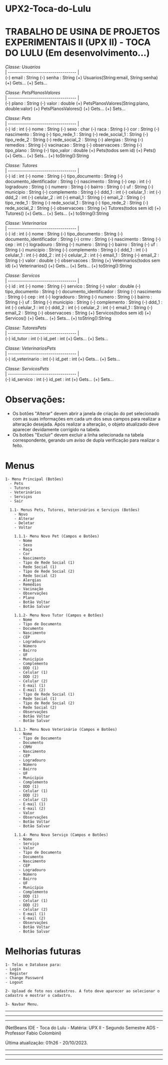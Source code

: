 # UPX2-Toca-do-Lulu

# TRABALHO DE USINA DE PROJETOS EXPERIMENTAIS II (UPX II) - TOCA DO LULU (Em desenvolvimento...)

_Classe: Usuarios_  
| ---------------------------------- |  
(-) email : String
(-) senha : String
(+) Usuarios(String:email, String:senha)
(+) Gets...
(+) Sets...

_Classe: PetsPlanosValores_  
| ---------------------------------- |  
(-) plano : String
(-) valor : double
(+) PetsPlanosValores(String:plano, double:valor)
(+) PetsPlanosValores()
(+) Gets...
(+) Sets...

_Classe: Pets_  
| ---------------------------------- |  
(-) id : int
(-) nome : String
(-) sexo : char
(-) raca : String
(-) cor : String
(-) nascimento : String
(-) tipo_rede_1 : String
(-) rede_social_1 : String
(-) tipo_rede_2 : String
(-) rede_social_2 : String
(-) alergias : String
(-) remedios : String
(-) vacinacao : String
(-) observacoes : String
(-) tipo_plano : String
(-) tipo_valor : double
(+) Pets(todos sem id)
(+) Pets()
(+) Gets...
(+) Sets...
(+) toString():String

_Classe: Tutores_  
| ---------------------------------- |  
(-) id : int
(-) nome : String
(-) tipo_documento : String
(-) documento_identificador : String
(-) nascimento : String
(-) cep : int
(-) logradouro : String
(-) numero : String
(-) bairro : String
(-) uf : String
(-) municipio : String
(-) complemento : String
(-) ddd_1 : int
(-) celular_1 : int
(-) ddd_2 : int
(-) celular_2 : int
(-) email_1 : String
(-) email_2 : String
(-) tipo_rede_1 : String
(-) rede_social_1 : String
(-) tipo_rede_2 : String
(-) rede_social_2 : String
(-) observacoes : String
(+) Tutores(todos sem id)
(+) Tutores()
(+) Gets...
(+) Sets...
(+) toString():String

_Classe: Veterinarios_  
| ---------------------------------- |  
(-) id : int
(-) nome : String
(-) tipo_documento : String
(-) documento_identificador : String
(-) crmv : String
(-) nascimento : String
(-) cep : int
(-) logradouro : String
(-) numero : String
(-) bairro : String
(-) uf : String
(-) municipio : String
(-) complemento : String
(-) ddd_1 : int
(-) celular_1 : int
(-) ddd_2 : int
(-) celular_2 : int
(-) email_1 : String
(-) email_2 : String
(-) valor : double
(-) observacoes : String
(+) Veterinarios(todos sem id)
(+) Veterinarios()
(+) Gets...
(+) Sets...
(+) toString():String

_Classe: Servicos_  
| ---------------------------------- |  
(-) id : int
(-) nome : String
(-) servico : String
(-) valor : double
(-) tipo_documento : String
(-) documento_identificador : String
(-) nascimento : String
(-) cep : int
(-) logradouro : String
(-) numero : String
(-) bairro : String
(-) uf : String
(-) municipio : String
(-) complemento : String
(-) ddd_1 : int
(-) celular_1 : int
(-) ddd_2 : int
(-) celular_2 : int
(-) email_1 : String
(-) email_2 : String
(-) observacoes : String
(+) Servicos(todos sem id)
(+) Servicos()
(+) Gets...
(+) Sets...
(+) toString():String

_Classe: TutoresPets_  
| ---------------------------------- |  
(-) id_tutor : int
(-) id_pet : int
(+) Gets...
(+) Sets...

_Classe: VeterinariosPets_  
| ---------------------------------- |  
(-) id_veterinario : int
(-) id_pet : int
(+) Gets...
(+) Sets...

_Classe: ServicosPets_  
| ---------------------------------- |  
(-) id_servico : int
(-) id_pet : int
(+) Gets...
(+) Sets...

# Observações:

- Os botões "Alterar" devem abrir a janela de criação do pet selecionado com as suas informações em cada um dos seus campos para realizar a alteração desejada. Após realizar a alteração, o objeto atualizado deve aparecer devidamente corrigido na tabela.
- Os botões "Excluir" devem excluir a linha selecionada na tabela correspondente, gerando um aviso de dupla verificação para realizar o feito.

# Menus

    1- Menu Principal (Botões)
      - Pets
      - Tutores
      - Veterinários
      - Serviços
      - Sair

      1.1- Menus Pets, Tutores, Veterinários e Serviços (Botões)
        - Novo
        - Alterar
        - Deletar
        - Voltar

        1.1.1- Menu Novo Pet (Campos e Botões)
          - Nome
          - Sexo
          - Raça
          - Cor
          - Nascimento
          - Tipo de Rede Social (1)
          - Rede Social (1)
          - Tipo de Rede Social (2)
          - Rede Social (2)
          - Alergias
          - Remédios
          - Vacinação
          - Observações
          - Plano
          - Botão Voltar
          - Botão Salvar

        1.1.2- Menu Novo Tutor (Campos e Botões)
          - Nome
          - Tipo de Documento
          - Documento
          - Nascimento
          - CEP
          - Logradouro
          - Número
          - Bairro
          - UF
          - Município
          - Complemento
          - DDD (1)
          - Celular (1)
          - DDD (2)
          - Celular (2)
          - E-mail (1)
          - E-mail (2)
          - Tipo de Rede Social (1)
          - Rede Social (1)
          - Tipo de Rede Social (2)
          - Rede Social (2)
          - Observações
          - Botão Voltar
          - Botão Salvar

        1.1.3- Menu Novo Veterinário (Campos e Botões)
          - Nome
          - Tipo de Documento
          - Documento
          - CRMV
          - Nascimento
          - CEP
          - Logradouro
          - Número
          - Bairro
          - UF
          - Município
          - Complemento
          - DDD (1)
          - Celular (1)
          - DDD (2)
          - Celular (2)
          - E-mail (1)
          - E-mail (2)
          - Valor
          - Observações
          - Botão Voltar
          - Botão Salvar

        1.1.4- Menu Novo Serviço (Campos e Botões)
          - Nome
          - Serviço
          - Valor
          - Tipo de Documento
          - Documento
          - Nascimento
          - CEP
          - Logradouro
          - Número
          - Bairro
          - UF
          - Município
          - Complemento
          - DDD (1)
          - Celular (1)
          - DDD (2)
          - Celular (2)
          - E-mail (1)
          - E-mail (2)
          - Observações
          - Botão Voltar
          - Botão Salvar

# Melhorias futuras

    1- Telas e Database para:
    - Login
    - Register
    - Change Password
    - Logout

    2- Upload de foto nos cadastros. A foto deve aparecer ao selecionar o cadastro e mostrar o cadastro.

    3- Navbar Menu.

---

---

---

(NetBeans IDE - Toca do Lulu - Matéria: UPX II - Segundo Semestre ADS - Professor Fabio Colombini)

Última atualização: 01h26 - 20/10/2023.

---

---

---
